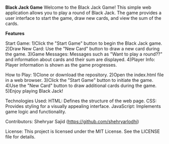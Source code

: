 **Black Jack Game**
Welcome to the Black Jack Game! This simple web application allows you to play a round of Black Jack. The game provides a user interface to start the game, draw new cards, and view the sum of the cards.

**Features**

Start Game: 
1)Click the "Start Game" button to begin the Black Jack game.
2)Draw New Card: Use the "New Card" button to draw a new card during the game.
3)Game Messages: Messages such as "Want to play a round??" and information about cards and their sum are displayed.
4)Player Info: Player information is shown as the game progresses.

How to Play:
1)Clone or download the repository.
2)Open the index.html file in a web browser.
3)Click the "Start Game" button to initiate the game.
4)Use the "New Card" button to draw additional cards during the game.
5)Enjoy playing Black Jack!

Technologies Used:
HTML: Defines the structure of the web page.
CSS: Provides styling for a visually appealing interface.
JavaScript: Implements game logic and functionality.

Contributors:
Shehryar Sajid (https://github.com/shehryarlodhi)

License:
This project is licensed under the MIT License. See the LICENSE file for details.
